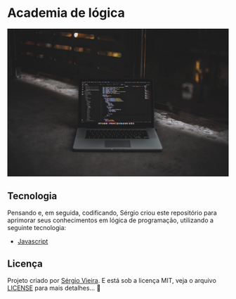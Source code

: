 # Academia de lógica 

<p align="center">
  <img alt="Preview" src="./.github/preview.jpeg">
</p>

## Tecnologia

Pensando e, em seguida, codificando, Sérgio criou este repositório para aprimorar seus conhecimentos em lógica de programação, utilizando a seguinte tecnologia:

- [Javascript](https://www.w3schools.com/js/)

## Licença

Projeto criado por [Sérgio Vieira](https://www.linkedin.com/in/sergiovieirawebb/). E está sob a licença MIT, veja o arquivo [LICENSE](./LICENSE.md) para mais detalhes... :rocket:

